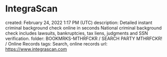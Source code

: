 # IntegraScan

created: February 24, 2022 1:17 PM (UTC)
description: Detailed instant criminal background check online in seconds National criminal background check includes lawsuits, bankruptcies, tax liens, judgments and SSN verification.
folder: BOOKMRKS-MTHRFCKR / SEARCH PARTY MTHRFCKR! / Online Records
tags: Search, online records
url: https://www.integrascan.com
